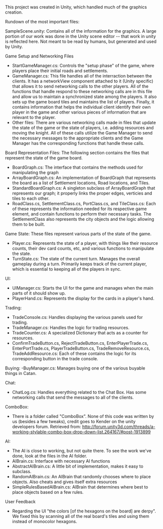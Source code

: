 This project was created in Unity, which handled much of the graphics creation.

Rundown of the most important files:

SampleScene.unity: Contains all of the information for the graphics.  A large portion of
  our work was done in the Unity scene editor -- that work in unity is reflected here. 
  Not meant to be read by humans, but generated and used by Unity.	
  
Game Setup and Networking Files
- StartGameManager.cs: Controls the "setup phase" of the game, where players place their
    initial roads and settlements.
- GameManager.cs: This file handles all of the interraction between the clients. It has a 
  networkView component attached to it (Unity specific) that allows it to send networking 
  calls to the other players. All of the functions that handle respond to these networking
  calls are in this file and allow us to maintain a synchronized state among the players.
  It also sets up the game board tiles and maintains the list of players. Finally, it contains
  information that helps the individual client identify their own player in the game
  and other various pieces of information that are relevant to the player.
- Other files: There are various networking calls made in files that update the state of the game
  or the state of players, i.e. adding resources and moving the knight. All of these calls
  utilize the Game Manager to send the necessary messages to the appropriate clients 
  and the Game Manager has the corresponding functions that handle these calls.

Board Representation Files: The following section contains the files that
    represent the state of the game board.
- BoardGraph.cs: The interface that contains the methods used for manipulating the graph
- ArrayBoardGraph.cs: An implementation of BoardGraph that represents the board as a list
    of Settlement locations, Road locations, and Tiles.
- StandardBoardGraph.cs: A singleton subclass of ArrayBoardGraph that represents our graph;
    it properly links the proper edges, verticies and tiles to each other.
- RoadClass.cs, SettlementClass.cs, PortClass.cs, and TileClass.cs: Each of these
    represents the information needed for its respective game element, and contain
    functions to perform their necessary tasks. The SettlementClass also represents the 
    city objects and the logic allowing them to be built.

Game State: These files represent various parts of the state of the game.
- Player.cs: Represents the state of a player, with things like their resource counts,
    their dev card counts, etc, and various functions to manipulate the state.
- TurnState.cs: The state of the current turn.  Manages the overall gameplay during a turn. 
  Primarily keeps track of the current player, which is essential to keeping all of the players
  in sync.

UI:
- UIManager.cs: Starts the UI for the game and manages when the main parts of it should show up.
- PlayerHand.cs: Represents the display for the cards in a player's hand.

Trading:
- TradeConsole.cs: Handles displaying the various panels used for trading.
- TradeManager.cs: Handles the logic for trading resources.
- TradeCounter.cs: A specialized Dictionary that acts as a counter for resources.
- ConfirmTradeButton.cs, RejectTradeButton.cs, EnterPlayerTrade.cs, EnterPortTrade.cs,
    PlayerTradeButton.cs, TradeRemoveResource.cs, TradeAddResource.cs: Each of these
    contains the logic for its corresponding button in the trade console.

Buying:
-BuyManager.cs: Manages buying one of the various buyable things in Catan.

Chat:
- ChatLog.cs: Handles everything related to the Chat Box. Has some networking calls that send 
  the messages to all of the clients.

ComboBox:
- There is a folder called "ComboBox".  None of this code was written by us (besides a few
    tweaks), credit goes to Kender on the unity developers forum.  Retrieved from:
    http://forum.unity3d.com/threads/a-working-stylable-combo-box-drop-down-list.264167/#post-1913899

AI: 
- The AI is close to working, but not quite there.  To see the work we've done, look at the files in the AI folder.
- AIBrain.cs: Interface with necessary AI functions
- AbstractAIBrain.cs: A little bit of implementation, makes it easy to subclass.
- RandomAIBrain.cs: An AIBrain that randomly chooses where to place objects.  Also cheats and gives itself extra resources
- SimpleRulesBasedAIBrain.cs: AIBrain that determines where best to place objects based on a few rules.

User Feedback
- Regarding the UI "the colors [of the hexagons on the board] are derpy". We fixed this by
    scanning all of the real board's tiles and using them instead of monocolor hexagons. 
